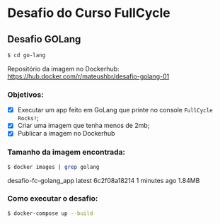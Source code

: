 # Desafio do Curso FullCycle

## Desafio GOLang
```bash
$ cd go-lang
```

Repositório da imagem no Dockerhub: https://hub.docker.com/r/mateushbr/desafio-golang-01

### Objetivos:
- [x] Executar um app feito em GoLang que printe no console `FullCycle Rocks!`;
- [x] Criar uma imagem que tenha menos de 2mb;
- [x] Publicar a imagem no Dockerhub

### Tamanho da imagem encontrada:
```bash
$ docker images | grep golang
```
desafio-fc-golang_app   latest      6c2f08a18214   1 minutes ago       1.84MB
### Como executar o desafio:
```bash
$ docker-compose up --build
```
